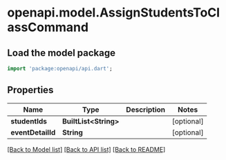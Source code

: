 # openapi.model.AssignStudentsToClassCommand

## Load the model package
```dart
import 'package:openapi/api.dart';
```

## Properties
Name | Type | Description | Notes
------------ | ------------- | ------------- | -------------
**studentIds** | **BuiltList&lt;String&gt;** |  | [optional] 
**eventDetailId** | **String** |  | [optional] 

[[Back to Model list]](../README.md#documentation-for-models) [[Back to API list]](../README.md#documentation-for-api-endpoints) [[Back to README]](../README.md)


